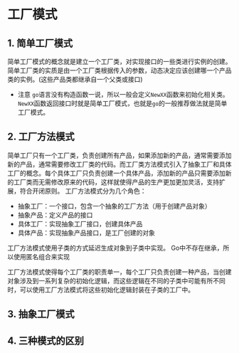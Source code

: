 # 工厂模式
## 1. 简单工厂模式
简单工厂模式的概念就是建立一个工厂类，对实现接口的一些类进行实例的创建。简单工厂类的实质是由一个工厂类根据传入的参数，动态决定应该创建哪一个产品类的实例。(这些产品类都继承自一个父类或接口)
* 注意
`go`语言没有构造函数一说，所以一般会定义`NewXX`函数来初始化相关类。`NewXX`函数返回接口时就是简单工厂模式，也就是`go`的一般推荐做法就是简单工厂模式。
## 2. 工厂方法模式
简单工厂只有一个工厂类，负责创建所有产品，如果添加新的产品，通常需要添加新的产品，通常需要修改工厂类的代码。而工厂类方法模式引入了抽象工厂和具体工厂的概念。每个具体工厂只负责创建一个具体产品，添加新的产品只需要添加新的工厂类而无需修改原来的代码，这样就使得产品的生产更加更加灵活，支持扩展，符合开闭原则。
工厂方法模式分为几个角色：
* 抽象工厂：一个接口，包含一个抽象的工厂方法（用于创建产品对象）
* 抽象产品：定义产品的接口
* 具体工厂：实现抽象工厂接口，创建具体产品
* 具体产品：实现抽象产品接口，是工厂创建的对象

工厂方法模式使用子类的方式延迟生成对象到子类中实现。
Go中不存在继承，所以使用匿名组合来实现

工厂方法模式使得每个工厂类的职责单一，每个工厂只负责创建一种产品，当创建对象涉及到一系列复杂的初始化逻辑，而这些逻辑在不同的子类中可能有所不同时，可以使用工厂方法模式将这些初始化逻辑封装在子类的工厂中。

## 3. 抽象工厂模式



## 4. 三种模式的区别




